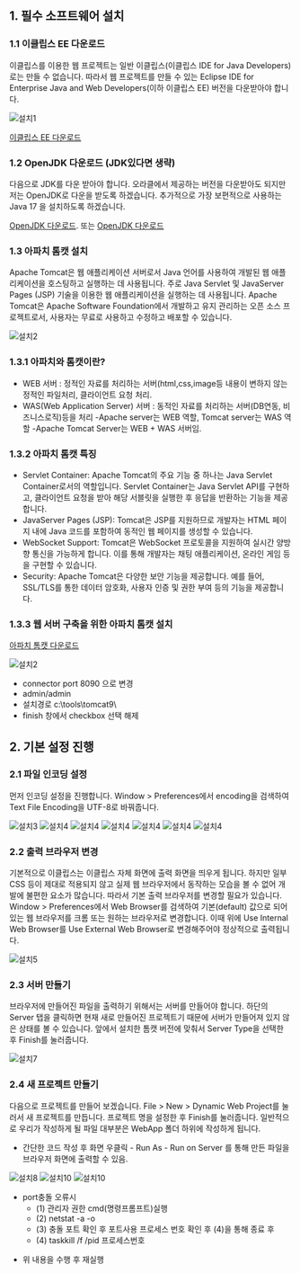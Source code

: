 
## 1. 필수 소프트웨어 설치
### 1.1 이클립스 EE 다운로드
이클립스를 이용한 웹 프로젝트는 일반 이클립스(이클립스 IDE for Java Developers)로는 만들 수 없습니다. 따라서 웹 프로젝트를 만들 수 있는 Eclipse IDE for Enterprise Java and Web Developers(이하 이클립스 EE) 버전을 다운받아야 합니다.

![설치1](https://github.com/leeapgil/study-summary/blob/master/img/setting1.PNG)

[이클립스 EE 다운로드](https://www.eclipse.org/downloads/packages/release/2021-03/r)

### 1.2 OpenJDK 다운로드 (JDK있다면 생략)

다음으로 JDK를 다운 받아야 합니다. 오라클에서 제공하는 버전을 다운받아도 되지만 저는 OpenJDK로 다운을 받도록 하겠습니다. 추가적으로 가장 보편적으로 사용하는 Java 17 을 설치하도록 하겠습니다.

[OpenJDK 다운로드](https://adoptium.net/).
또는 
[OpenJDK 다운로드](https://www.oracle.com/java/technologies/downloads/)

### 1.3 아파치 톰캣 설치

Apache Tomcat은 웹 애플리케이션 서버로서 Java 언어를 사용하여 개발된 웹 애플리케이션을 호스팅하고 실행하는 데 사용됩니다. 주로 Java Servlet 및 JavaServer Pages (JSP) 기술을 이용한 웹 애플리케이션을 실행하는 데 사용됩니다. Apache Tomcat은 Apache Software Foundation에서 개발하고 유지 관리하는 오픈 소스 프로젝트로서, 사용자는 무료로 사용하고 수정하고 배포할 수 있습니다.

![설치2](https://github.com/leeapgil/study-summary/blob/master/img/setting2-1.PNG)

### 1.3.1 아파치와 톰캣이란?

- WEB 서버 : 정적인 자료를 처리하는 서버(html,css,image등 내용이 변하지 않는 정적인 파일처리, 클라이언트 요청 처리.
- WAS(Web Application Server) 서버 : 동적인 자료를 처리하는 서버(DB연동, 비즈니스로직)등을 처리
  -Apache server는 WEB 역할, Tomcat server는 WAS 역할
  -Apache Tomcat Server는 WEB + WAS 서버임.
  
### 1.3.2 아파치 톰캣 특징
- Servlet Container: Apache Tomcat의 주요 기능 중 하나는 Java Servlet Container로서의 역할입니다. Servlet Container는 Java Servlet API를 구현하고, 클라이언트 요청을 받아 해당 서블릿을 실행한 후 응답을 반환하는 기능을 제공합니다.
- JavaServer Pages (JSP): Tomcat은 JSP를 지원하므로 개발자는 HTML 페이지 내에 Java 코드를 포함하여 동적인 웹 페이지를 생성할 수 있습니다.
- WebSocket Support: Tomcat은 WebSocket 프로토콜을 지원하여 실시간 양방향 통신을 가능하게 합니다. 이를 통해 개발자는 채팅 애플리케이션, 온라인 게임 등을 구현할 수 있습니다.
- Security: Apache Tomcat은 다양한 보안 기능을 제공합니다. 예를 들어, SSL/TLS를 통한 데이터 암호화, 사용자 인증 및 권한 부여 등의 기능을 제공합니다.
### 1.3.3 웹 서버 구축을 위한 아파치 톰캣 설치 

[아파치 톰캣 다운로드](https://tomcat.apache.org/download-90.cgi)

![설치2](https://github.com/leeapgil/study-summary/blob/master/img/setting2.PNG)

- connector port 8090 으로 변경
- admin/admin
- 설치경로 c:\tools\tomcat9\ 
- finish 창에서 checkbox 선택 해제

## 2. 기본 설정 진행

### 2.1 파일 인코딩 설정

먼저 인코딩 설정을 진행합니다. Window > Preferences에서 encoding을 검색하여 Text File Encoding을 UTF-8로 바꿔줍니다.

![설치3](https://github.com/leeapgil/study-summary/blob/master/img/setting3.PNG)
![설치4](https://github.com/leeapgil/study-summary/blob/master/img/setting4.PNG)
![설치4](https://github.com/leeapgil/study-summary/blob/master/img/setting4-1.PNG)
![설치4](https://github.com/leeapgil/study-summary/blob/master/img/setting4-2.PNG)
![설치4](https://github.com/leeapgil/study-summary/blob/master/img/setting4-3.PNG)
![설치4](https://github.com/leeapgil/study-summary/blob/master/img/setting4-4.PNG)
![설치4](https://github.com/leeapgil/study-summary/blob/master/img/setting4-5.PNG)

### 2.2 출력 브라우저 변경

기본적으로 이클립스는 이클립스 자체 화면에 출력 화면을 띄우게 됩니다. 하지만 일부 CSS 등이 제대로 적용되지 않고 실제 웹 브라우저에서 동작하는 모습을 볼 수 없어 개발에 불편한 요소가 많습니다. 따라서 기본 출력 브라우저를 변경할 필요가 있습니다. Window > Preferences에서 Web Browser를 검색하여 기본(default) 값으로 되어있는 웹 브라우저를 크롬 또는 원하는 브라우저로 변경합니다. 이때 위에 Use Internal Web Browser를 Use External Web Browser로 변경해주어야 정상적으로 출력됩니다.

![설치5](https://github.com/leeapgil/study-summary/blob/master/img/setting5.PNG)

### 2.3 서버 만들기

브라우저에 만들어진 파일을 출력하기 위해서는 서버를 만들어야 합니다. 하단의 Server 탭을 클릭하면 현재 새로 만들어진 프로젝트기 때문에 서버가 만들어져 있지 않은 상태를 볼 수 있습니다. 앞에서 설치한 톰캣 버전에 맞춰서 Server Type을 선택한 후 Finish를 눌러줍니다.

![설치7](https://github.com/leeapgil/study-summary/blob/master/img/setting7.PNG)

### 2.4 새 프로젝트 만들기

다음으로 프로젝트를 만들어 보겠습니다. File > New > Dynamic Web Project를 눌러서 새 프로젝트를 만듭니다. 프로젝트 명을 설정한 후 Finish를 눌러줍니다. 일반적으로 우리가 작성하게 될 파일 대부분은 WebApp 폴더 하위에 작성하게 됩니다.

- 간단한 코드 작성 후 화면 우클릭 - Run As - Run on Server 를 통해 만든 파일을 브라우저 화면에 출력할 수 있음.

![설치8](https://github.com/leeapgil/study-summary/blob/master/img/setting8.PNG)
![설치10](https://github.com/leeapgil/study-summary/blob/master/img/setting10.PNG)
![설치10](https://github.com/leeapgil/study-summary/blob/master/img/setting11.PNG)

- port충돌 오류시
  + (1) 관리자 권한 cmd(명령프롬프트)실행
  + (2) netstat -a -o
  + (3) 충돌 포트 확인 후 포트사용 프로세스 번호 확인 후 (4)을 통해 종료 후 
  + (4) taskkill /f /pid 프로세스번호
* 위 내용을 수행 후 재실행 





